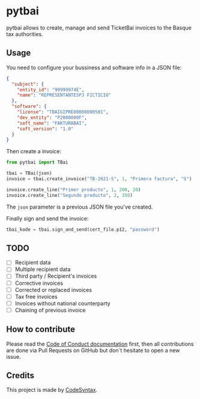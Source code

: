 # pytbai

pytbai allows to create, manage and send TicketBai invoices to the Basque tax authorities.

## Usage

You need to configure your bussiness and software info in a JSON file:

```json
{
  "subject": {
    "entity_id": "99999974E",
    "name": "REPRESENTANTESPJ FICTICIO"
  },
  "software": {
    "license": "TBAIGIPRE00000000501",
    "dev_entity": "P2000000F",
    "soft_name": "FAKTURABAI",
    "soft_version": "1.0"
  }
}
```

Then create a invoice:

```python
from pytbai import TBai

tbai = TBai(json)
invoice = tbai.create_invoice("TB-2021-S", 1, "Primera factura", "S")

invoice.create_line("Primer producto", 1, 200, 20)
invoice.create_line("Segundo producto", 2, 350)
```

The `json` parameter is a previous JSON file you've created.

Finally sign and send the invoice:

```python
tbai_kode = tbai.sign_and_send(cert_file.p12, "password")
```

## TODO

- [ ] Recipient data
- [ ] Multiple recipient data
- [ ] Third party / Recipient's invoices
- [ ] Corrective invoices
- [ ] Corrected or replaced invoices
- [ ] Tax free invoices
- [ ] Invoices without national counterparty
- [ ] Chaining of previous invoice

## How to contribute

Please read the [Code of Conduct documentation](CODE_OF_CONDUCT.md) first, then all contributions are done via Pull Requests on GitHub but don´t hesitate to open a new issue.

## Credits

This project is made by [CodeSyntax](https://codesyntax.com).
